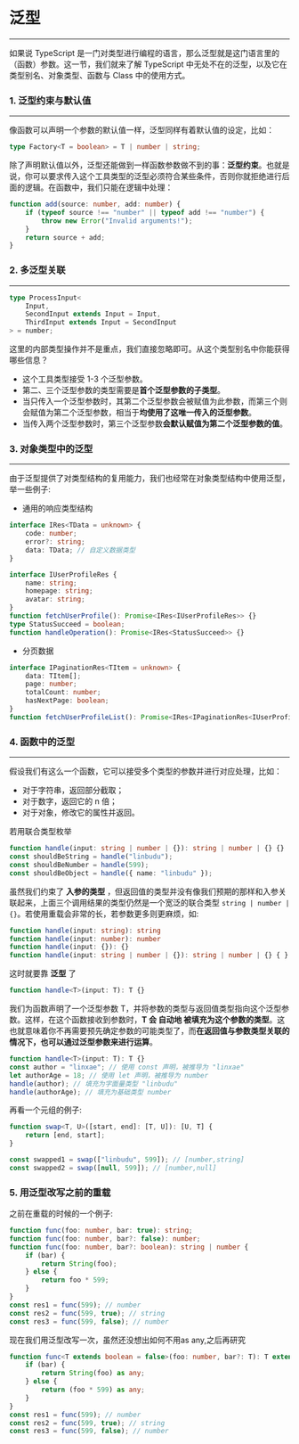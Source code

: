 # 泛型

---

如果说 TypeScript 是一门对类型进行编程的语言，那么泛型就是这门语言里的（函数）参数。这一节，我们就来了解 TypeScript 中无处不在的泛型，以及它在类型别名、对象类型、函数与 Class 中的使用方式。

### 1. 泛型约束与默认值

---

像函数可以声明一个参数的默认值一样，泛型同样有着默认值的设定，比如：

```typescript
type Factory<T = boolean> = T | number | string;
```

除了声明默认值以外，泛型还能做到一样函数参数做不到的事：**泛型约束**。也就是说，你可以要求传入这个工具类型的泛型必须符合某些条件，否则你就拒绝进行后面的逻辑。在函数中，我们只能在逻辑中处理：

```typescript
function add(source: number, add: number) {
    if (typeof source !== "number" || typeof add !== "number") {
        throw new Error("Invalid arguments!");
    }
    return source + add;
}
```

### 2. 多泛型关联

---

```typescript
type ProcessInput<
    Input,
    SecondInput extends Input = Input,
    ThirdInput extends Input = SecondInput
> = number;
```

这里的内部类型操作并不是重点，我们直接忽略即可。从这个类型别名中你能获得哪些信息？

- 这个工具类型接受 1-3 个泛型参数。
- 第二、三个泛型参数的类型需要是**首个泛型参数的子类型**。
- 当只传入一个泛型参数时，其第二个泛型参数会被赋值为此参数，而第三个则会赋值为第二个泛型参数，相当于**均使用了这唯一传入的泛型参数**。
- 当传入两个泛型参数时，第三个泛型参数**会默认赋值为第二个泛型参数的值**。

### 3. 对象类型中的泛型

---

由于泛型提供了对类型结构的复用能力，我们也经常在对象类型结构中使用泛型，举一些例子:

- 通用的响应类型结构

```typescript
interface IRes<TData = unknown> {
    code: number;
    error?: string;
    data: TData; // 自定义数据类型
}
```

```typescript
interface IUserProfileRes {
    name: string;
    homepage: string;
    avatar: string;
}
function fetchUserProfile(): Promise<IRes<IUserProfileRes>> {}
type StatusSucceed = boolean;
function handleOperation(): Promise<IRes<StatusSucceed>> {}
```

- 分页数据

```typescript
interface IPaginationRes<TItem = unknown> {
    data: TItem[];
    page: number;
    totalCount: number;
    hasNextPage: boolean;
}
function fetchUserProfileList(): Promise<IRes<IPaginationRes<IUserProfileRes>>> {}
```

### 4. 函数中的泛型

---

假设我们有这么一个函数，它可以接受多个类型的参数并进行对应处理，比如：

- 对于字符串，返回部分截取；
- 对于数字，返回它的 n 倍；
- 对于对象，修改它的属性并返回。

若用联合类型枚举

```typescript
function handle(input: string | number | {}): string | number | {} {}
const shouldBeString = handle("linbudu");
const shouldBeNumber = handle(599);
const shouldBeObject = handle({ name: "linbudu" });
```

虽然我们约束了 **入参的类型** ，但返回值的类型并没有像我们预期的那样和入参关联起来，上面三个调用结果的类型仍然是一个宽泛的联合类型 `string | number | {}`。若使用重载会非常的长，若参数更多则更麻烦，如:

```typescript
function handle(input: string): string
function handle(input: number): number
function handle(input: {}): {}
function handle(input: string | number | {}): string | number | {} { }
```
这时就要靠 **泛型** 了
```typescript
function handle<T>(input: T): T {}
```

我们为函数声明了一个泛型参数 T，并将参数的类型与返回值类型指向这个泛型参数。这样，在这个函数接收到参数时，**T 会 自动地 被填充为这个参数的类型**。这也就意味着你不再需要预先确定参数的可能类型了，而**在返回值与参数类型关联的情况下，也可以通过泛型参数来进行运算**。

```typescript
function handle<T>(input: T): T {}
const author = "linxae"; // 使用 const 声明，被推导为 "linxae"
let authorAge = 18; // 使用 let 声明，被推导为 number
handle(author); // 填充为字面量类型 "linbudu"
handle(authorAge); // 填充为基础类型 number
```

再看一个元组的例子:

```typescript
function swap<T, U>([start, end]: [T, U]): [U, T] {
    return [end, start];
}

const swapped1 = swap(["linbudu", 599]); // [number,string]
const swapped2 = swap([null, 599]); // [number,null]
```

### 5. 用泛型改写之前的重载

之前在重载的时候的一个例子:

```typescript
function func(foo: number, bar: true): string;
function func(foo: number, bar?: false): number;
function func(foo: number, bar?: boolean): string | number {
    if (bar) {
        return String(foo);
    } else {
        return foo * 599;
    }
}
const res1 = func(599); // number
const res2 = func(599, true); // string
const res3 = func(599, false); // number
```

现在我们用泛型改写一次，虽然还没想出如何不用as any,之后再研究

```typescript
function func<T extends boolean = false>(foo: number, bar?: T): T extends false ? number : string {
    if (bar) {
        return String(foo) as any;
    } else {
        return (foo * 599) as any;
    }
}
const res1 = func(599); // number
const res2 = func(599, true); // string
const res3 = func(599, false); // number
```

